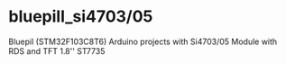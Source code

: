 # bluepill_si4703/05
Bluepil (STM32F103C8T6) Arduino projects with Si4703/05 Module with RDS and TFT 1.8'' ST7735
